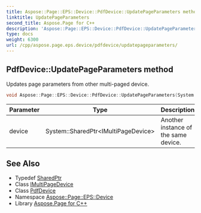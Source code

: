 ```yaml
---
title: Aspose::Page::EPS::Device::PdfDevice::UpdatePageParameters method
linktitle: UpdatePageParameters
second_title: Aspose.Page for C++
description: 'Aspose::Page::EPS::Device::PdfDevice::UpdatePageParameters method. Updates page parameters from other multi-paged device in C++.'
type: docs
weight: 6300
url: /cpp/aspose.page.eps.device/pdfdevice/updatepageparameters/
---
```

## PdfDevice::UpdatePageParameters method


Updates page parameters from other multi-paged device.

```cpp
void Aspose::Page::EPS::Device::PdfDevice::UpdatePageParameters(System::SharedPtr<IMultiPageDevice> device) override
```


| Parameter | Type | Description |
| --- | --- | --- |
| device | System::SharedPtr\<IMultiPageDevice\> | Another instance of the same device. |

## See Also

* Typedef [SharedPtr](../../../system/sharedptr/)
* Class [IMultiPageDevice](../../../aspose.page/imultipagedevice/)
* Class [PdfDevice](../)
* Namespace [Aspose::Page::EPS::Device](../../)
* Library [Aspose.Page for C++](../../../)
